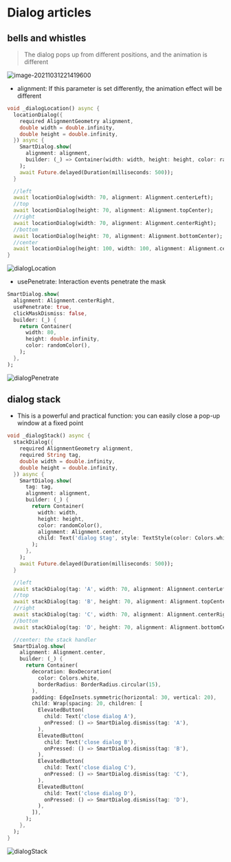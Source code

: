 # Dialog articles

## bells and whistles

> The dialog pops up from different positions, and the animation is different

![image-20211031221419600](https://raw.githubusercontent.com/xdd666t/MyData/master/pic/flutter/blog/20220103224824.png)

- alignment: If this parameter is set differently, the animation effect will be different

````dart
void _dialogLocation() async {
  locationDialog({
    required AlignmentGeometry alignment,
    double width = double.infinity,
    double height = double.infinity,
  }) async {
    SmartDialog.show(
      alignment: alignment,
      builder: (_) => Container(width: width, height: height, color: randomColor()),
    );
    await Future.delayed(Duration(milliseconds: 500));
  }

  //left
  await locationDialog(width: 70, alignment: Alignment.centerLeft);
  //top
  await locationDialog(height: 70, alignment: Alignment.topCenter);
  //right
  await locationDialog(width: 70, alignment: Alignment.centerRight);
  //bottom
  await locationDialog(height: 70, alignment: Alignment.bottomCenter);
  //center
  await locationDialog(height: 100, width: 100, alignment: Alignment.center);
}
````

![dialogLocation](https://raw.githubusercontent.com/xdd666t/MyData/master/pic/flutter/blog/20220103224832.gif)

- usePenetrate: Interaction events penetrate the mask

````dart
SmartDialog.show(
  alignment: Alignment.centerRight,
  usePenetrate: true,
  clickMaskDismiss: false,
  builder: (_) {
    return Container(
      width: 80,
      height: double.infinity,
      color: randomColor(),
    );
  },
);
````

![dialogPenetrate](https://raw.githubusercontent.com/xdd666t/MyData/master/pic/flutter/blog/20220103224839.gif)

## dialog stack

- This is a powerful and practical function: you can easily close a pop-up window at a fixed point

````dart
void _dialogStack() async {
  stackDialog({
    required AlignmentGeometry alignment,
    required String tag,
    double width = double.infinity,
    double height = double.infinity,
  }) async {
    SmartDialog.show(
      tag: tag,
      alignment: alignment,
      builder: (_) {
        return Container(
          width: width,
          height: height,
          color: randomColor(),
          alignment: Alignment.center,
          child: Text('dialog $tag', style: TextStyle(color: Colors.white)),
        );
      },
    );
    await Future.delayed(Duration(milliseconds: 500));
  }

  //left
  await stackDialog(tag: 'A', width: 70, alignment: Alignment.centerLeft);
  //top
  await stackDialog(tag: 'B', height: 70, alignment: Alignment.topCenter);
  //right
  await stackDialog(tag: 'C', width: 70, alignment: Alignment.centerRight);
  //bottom
  await stackDialog(tag: 'D', height: 70, alignment: Alignment.bottomCenter);

  //center: the stack handler
  SmartDialog.show(
    alignment: Alignment.center,
    builder: (_) {
      return Container(
        decoration: BoxDecoration(
          color: Colors.white,
          borderRadius: BorderRadius.circular(15),
        ),
        padding: EdgeInsets.symmetric(horizontal: 30, vertical: 20),
        child: Wrap(spacing: 20, children: [
          ElevatedButton(
            child: Text('close dialog A'),
            onPressed: () => SmartDialog.dismiss(tag: 'A'),
          ),
          ElevatedButton(
            child: Text('close dialog B'),
            onPressed: () => SmartDialog.dismiss(tag: 'B'),
          ),
          ElevatedButton(
            child: Text('close dialog C'),
            onPressed: () => SmartDialog.dismiss(tag: 'C'),
          ),
          ElevatedButton(
            child: Text('close dialog D'),
            onPressed: () => SmartDialog.dismiss(tag: 'D'),
          ),
        ]),
      );
    },
  );
}
````

![dialogStack](https://raw.githubusercontent.com/xdd666t/MyData/master/pic/flutter/blog/20220103224848.gif)
